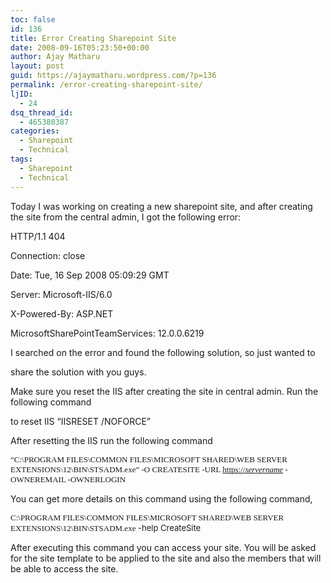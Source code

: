 ```yaml
---
toc: false
id: 136
title: Error Creating Sharepoint Site
date: 2008-09-16T05:23:50+00:00
author: Ajay Matharu
layout: post
guid: https://ajaymatharu.wordpress.com/?p=136
permalink: /error-creating-sharepoint-site/
ljID:
  - 24
dsq_thread_id:
  - 465380387
categories:
  - Sharepoint
  - Technical
tags:
  - Sharepoint
  - Technical
---
```

Today I was working on creating a new sharepoint site, and after creating the site from the central admin, I got the following error:

HTTP/1.1 404
  
Connection: close
  
Date: Tue, 16 Sep 2008 05:09:29 GMT
  
Server: Microsoft-IIS/6.0
  
X-Powered-By: ASP.NET
  
MicrosoftSharePointTeamServices: 12.0.0.6219

I searched on the error and found the following solution, so just wanted to
  
share the solution with you guys.

Make sure you reset the IIS after creating the site in central admin. Run the following command
  
to reset IIS &#8220;IISRESET /NOFORCE&#8221;

After resetting the IIS run the following command

<p align="left">
  <span><span style="font-family:Calibri;"><span style="font-size:small;">&#8220;C:\PROGRAM FILES\COMMON FILES\MICROSOFT SHARED\WEB SERVER EXTENSIONS\12\BIN\STSADM.exe&#8221; -O CREATESITE -URL </span><a title="https://servername" href="https://servername/"><span style="font-size:small;">https://<em>servername</em></span></a><span style="font-size:small;"><em> </em><span> </span>-OWNEREMAIL <em><e-mail></em> -OWNERLOGIN <em><domain\username></em></span></span></span>
</p>

<p align="left">
  You can get more details on this command using the following command,
</p>

<p align="left">
  <span><span style="font-size:small;"><span><span style="font-family:Calibri;">C:\PROGRAM FILES\COMMON FILES\MICROSOFT SHARED\WEB SERVER EXTENSIONS\12\BIN\STSADM.exe</span></span> -help CreateSite</span></span>
</p>

<p align="left">
  After executing this command you can access your site. You will be asked for the site template to be applied to the site and also the members that will be able to access the site.
</p>
